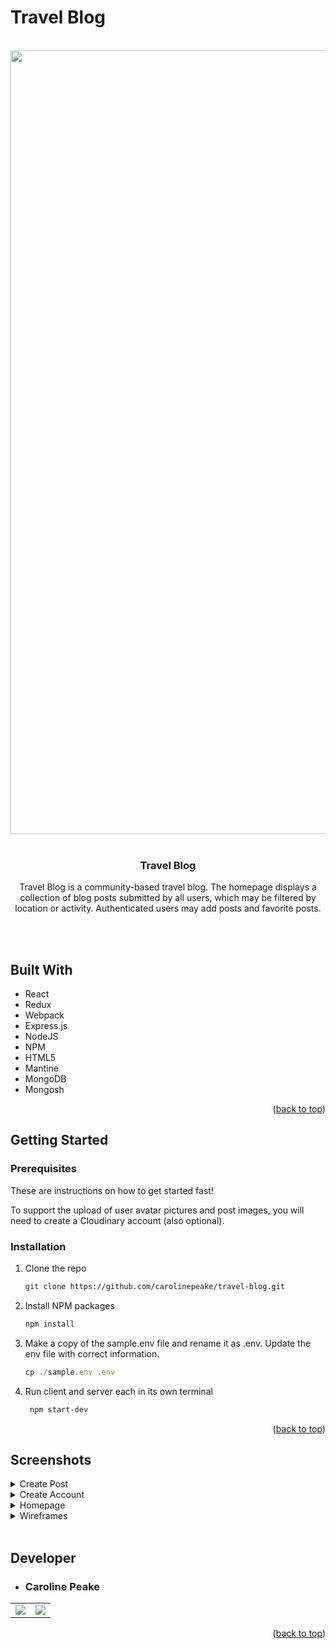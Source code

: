 # Travel Blog

<br />
<div align="center">
  <a href="https://github.com/carolinepeake/travel-blog.git">
    <!-- ******************************************************************** -->
    <img width="1254" alt="User Dashboard" src="https://user-images.githubusercontent.com/100883305/202002532-a4440890-4d36-44a6-9b09-8969c57f6ca0.png">
  </a>
  
  </br>
  </br>
  
  <h3 align="center">Travel Blog</h3>
  
  <p align="center">
Travel Blog is a community-based travel blog. The homepage displays a collection of blog posts submitted by all users, which may be filtered by       location or activity.  Authenticated users may add posts and favorite posts.
    <br />
 </p>
</div>

</br>


</br>

 ## Built With
  * React
  * Redux
  * Webpack
  * Express.js
  * NodeJS
  * NPM
  * HTML5
  * Mantine
  * MongoDB
  * Mongosh

<p align="right">(<a href="#readme-top">back to top</a>)</p>

<!-- GETTING STARTED -->
## Getting Started

### Prerequisites

These are instructions on how to get started fast!

To support the upload of user avatar pictures and post images, you will need to create a Cloudinary account (also optional).

### Installation

1. Clone the repo
   ```sh
   git clone https://github.com/carolinepeake/travel-blog.git
   ```
2. Install NPM packages
   ```sh
   npm install
   ```
3. Make a copy of the sample.env file and rename it as .env. Update the env file with correct information.
   ```js
   cp ./sample.env .env
   ```
6. Run client and server each in its own terminal
   ```sh
    npm start-dev
   ```
<p align="right">(<a href="#readme-top">back to top</a>)</p>

## Screenshots

<details>
  <summary> Create Post </summary>
   <img width="450" alt="Create Post Form" src="https://user-images.githubusercontent.com/100883305/202002478-e76cb944-2b0e-4b47-8f2a-e2f2a06e7fd4.png">
   <img width="450" alt="Create Post Form Completed" src="https://user-images.githubusercontent.com/100883305/202002406-3b34719b-2109-4a8d-aa00-513003e972b1.png">
</details>

<details>
  <summary> Create Account </summary>
  <img width="450" alt="Create Account Form" src="https://user-images.githubusercontent.com/100883305/202002584-468dd981-0519-42bf-bc94-90c13aa7a856.png">
</details>

<details>
  <summary> Homepage </summary>
  <img width="1274" alt="Homepage" src="https://user-images.githubusercontent.com/100883305/202002632-73e17911-78dc-4ca5-97e2-0a263ed4318f.png">
  <img width="1274" alt="Homepage Continued" src="https://user-images.githubusercontent.com/100883305/202002602-43bc44e4-24c7-45f3-ad75-ee8cf5a7fcee.png">
</details>

<details>
  <summary> Wireframes </summary>
  <img width="450" alt="Homepage Wireframe" src="https://user-images.githubusercontent.com/100883305/183727815-803e7ef6-c19e-48f8-897a-373f0b5dc77c.png">
   <img width="450" alt="Bucketlist Wireframe" src="https://user-images.githubusercontent.com/100883305/183727739-921cbdf8-2347-41f8-a419-0d892d46fdd7.png">
</details>
    
</br>

## Developer
  * ### Caroline Peake

<table>
  <tr>
<!-- GITHUB LINKS      -->
    <td>
      <a href="https://github.com/carolinepeake"> <!-- Caroline    -->
        <img src="https://img.shields.io/badge/github%20-%23121011.svg?&style=for-the-badge&logo=github&logoColor=white"/>
      </a>
    </td>
      <!-- LINKEDIN LINKS      -->
    <td>
      <a href="https://www.linkedin.com/in/caroline-k-peake/">  <!-- Caroline    -->
        <img src="https://img.shields.io/badge/linkedin%20-%230077B5.svg?&style=for-the-badge&logo=linkedin&logoColor=white"/>
      </a>
    </td>
  </tr>
</table>

<p align="right">(<a href="#readme-top">back to top</a>)</p>







